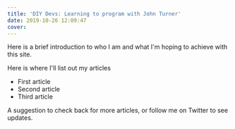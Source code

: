 ```yaml
---
title: 'DIY Devs: Learning to program with John Turner'
date: 2019-10-26 12:09:47
cover:
---
```


Here is a brief introduction to who I am and what I'm hoping to achieve with this site.

Here is where I'll list out my articles

- First article
- Second article
- Third article

A suggestion to check back for more articles, or follow me on Twitter to see updates.

